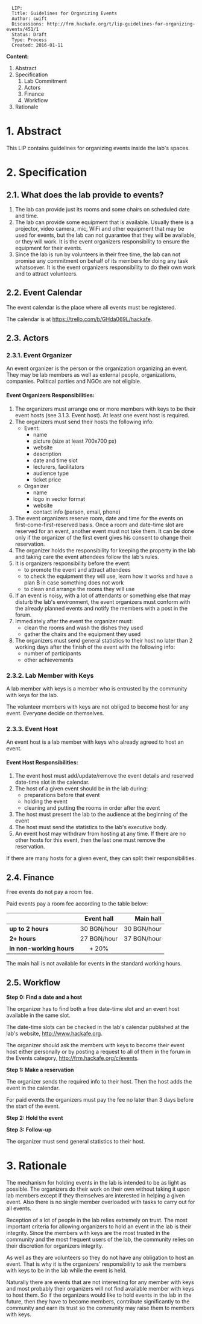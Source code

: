 ```
  LIP:
  Title: Guidelines for Organizing Events
  Author: swift
  Discussions: http://frm.hackafe.org/t/lip-guidelines-for-organizing-events/451/1
  Status: Draft
  Type: Process
  Created: 2016-01-11
```


**Content:**

1. Abstract
2. Specification
	1. Lab Commitment
	2. Actors
	3. Finance
	4. Workflow
3. Rationale


# 1. Abstract

This LIP contains guidelines for organizing events inside the lab's spaces.


# 2. Specification

## 2.1. What does the lab provide to events?

1. The lab can provide just its rooms and some chairs on scheduled date and time.
2. The lab can provide some equipment that is available. Usually there is a projector, video camera, mic, WiFi and other equipment that may be used for events, but the lab can not guarantee that they will be available, or they will work. It is the event organizers responsibility to ensure the equipment for their events.
3. Since the lab is run by volunteers in their free time, the lab can not promise any commitment on behalf of its members for doing any task whatsoever. It is the event organizers responsibility to do their own work and to attract volunteers.

## 2.2. Event Calendar

The event calendar is the place where all events must be registered.

The calendar is at <https://trello.com/b/GHda069L/hackafe>.

## 2.3. Actors

### 2.3.1. Event Organizer

An event organizer is the person or the organization organizing an event. They may be lab members as well as external people, organizations, companies. Political parties and NGOs are not eligible.

#### Event Organizers Responsibilities:

1. The organizers must arrange one or more members with keys to be their event hosts (see 3.1.3. Event host). At least one event host is required.
2. The organizers must send their hosts the following info:
	- Event:
		- name
		- picture (size at least 700x700 px)
		- website
		- description
		- date and time slot
		- lecturers, facilitators
		- audience type
		- ticket price
	- Organizer
		- name
		- logo in vector format
		- website
		- contact info (person, email, phone)
3. The event organizers reserve room, date and time for the events on first-come-first-reserved basis. Once a room and date-time slot are reserved for an event, another event must not take them. It can be done only if the organizer of the first event gives his consent to change their reservation.
3. The organizer holds the responsibility for keeping the property in the lab and taking care the event attendees follow the lab's rules.
4. It is organizers responsibility before the event:
	- to promote the event and attract attendees
	- to check the equipment they will use, learn how it works and have a plan B in case something does not work
	- to clean and arrange the rooms they will use
5. If an event is noisy, with a lot of attendants or something else that may disturb the lab's environment, the event organizers must conform with the already planned events and notify the members with a post in the forum.
6. Immediately after the event the organizer must:
	- clean the rooms and wash the dishes they used
	- gather the chairs and the equipment they used
7. The organizers must send general statistics to their host no later than 2 working days after the finish of the event with the following info:
	- number of participants
	- other achievements

### 2.3.2. Lab Member with Keys

A lab member with keys is a member who is entrusted by the community with keys for the lab.

The volunteer members with keys are not obliged to become host for any event. Everyone decide on themselves.

### 2.3.3. Event Host

An event host is a lab member with keys who already agreed to host an event.

#### Event Host Responsibilities:

1. The event host must add/update/remove the event details and reserved date-time slot in the calendar.
2. The host of a given event should be in the lab during:
	- preparations before that event
	- holding the event
	- cleaning and putting the rooms in order after the event
3. The host must present the lab to the audience at the beginning of the event
4. The host must send the statistics to the lab's executive body.
5. An event host may withdraw from hosting at any time. If there are no other hosts for this event, then the last one must remove the reservation.

If there are many hosts for a given event, they can split their responsibilities.


## 2.4. Finance

Free events do not pay a room fee.

Paid events pay a room fee according to the table below:

|                          | Event hall    | Main hall   |
| ------------------------ |:-------------:| -----------:|
| **up to 2 hours**        |   30 BGN/hour | 30 BGN/hour |
| **2+ hours**             |   27 BGN/hour | 37 BGN/hour |
| **in non-working hours** |         + 20% |             |

The main hall is not available for events in the standard working hours.


## 2.5. Workflow

**Step 0: Find a date and a host**

The organizer has to find both a free date-time slot and an event host available in the same slot.

The date-time slots can be checked in the lab's calendar published at the lab's website, <http://www.hackafe.org>.

The organizer should ask the members with keys to become their event host either personally or by posting a request to all of them in the forum in the Events category, <http://frm.hackafe.org/c/events>.


**Step 1: Make a reservation**

The organizer sends the required info to their host. Then the host adds the event in the calendar.

For paid events the organizers must pay the fee no later than 3 days before the start of the event.


**Step 2: Hold the event**

**Step 3: Follow-up**

The organizer must send general statistics to their host.


# 3. Rationale

The mechanism for holding events in the lab is intended to be as light as possible. The organizers do their work on their own without taking it upon lab members except if they themselves are interested in helping a given event.
Also there is no single member overloaded with tasks to carry out for all events.

Reception of a lot of people in the lab relies extremely on trust.
The most important criteria for allowing organizers to hold an event in the lab is their integrity. Since the members with keys are the most trusted in the community and the most frequent users of the lab, the community relies on their discretion for organizers integrity.

As well as they are volunteers so they do not have any obligation to host an event. That is why it is the organizers' responsibility to ask the members with keys to be in the lab while the event is held.

Naturally there are events that are not interesting for any member with keys and most probably their organizers will not find available member with keys to host them. So if the organizers would like to hold events in the lab in the future, then they have to become members, contribute significantly to the community and earn its trust so the community may raise them to members with keys.


